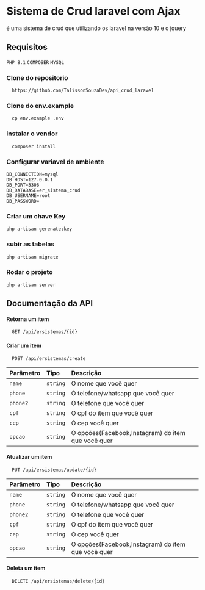 # Sistema de Crud laravel com Ajax

é uma sistema de crud que utilizando os laravel na versão 10 e o jquery


## Requisitos
`PHP 8.1`
`COMPOSER`
`MYSQL`
### Clone do repositorio
```
  https://github.com/TalissonSouzaDev/api_crud_laravel
```
### Clone do env.example
```
  cp env.example .env
```

### instalar o vendor 
```
  composer install
```
### Configurar variavel de ambiente
```
DB_CONNECTION=mysql
DB_HOST=127.0.0.1
DB_PORT=3306
DB_DATABASE=er_sistema_crud
DB_USERNAME=root
DB_PASSWORD=
```

### Criar um chave Key
```
php artisan gerenate:key
```

### subir as tabelas
```
php artisan migrate
```
### Rodar o projeto
```
php artisan server
```

## Documentação da API

#### Retorna um item

```http
  GET /api/ersistemas/{id}
```

#### Criar um item

```http
  POST /api/ersistemas/create
```

| Parâmetro   | Tipo       | Descrição                                   |
| :---------- | :--------- | :------------------------------------------ |
| `name`      | `string` |  O nome  que você quer |
| `phone`      | `string` | O telefone/whatsapp que você quer |
| `phone2`      | `string` | O telefone  que você quer |
| `cpf`      | `string` |  O cpf do item que você quer |
| `cep`      | `string` |  O cep você quer |
| `opcao`      | `string` | O opções(Facebook,Instagram) do item que você quer |

#### Atualizar um item

```http
  PUT /api/ersistemas/update/{id}
```

| Parâmetro   | Tipo       | Descrição                                   |
| :---------- | :--------- | :------------------------------------------ |
| `name`      | `string` |  O nome  que você quer |
| `phone`      | `string` | O telefone/whatsapp que você quer |
| `phone2`      | `string` | O telefone  que você quer |
| `cpf`      | `string` |  O cpf do item que você quer |
| `cep`      | `string` |  O cep você quer |
| `opcao`      | `string` | O opções(Facebook,Instagram) do item que você quer |

#### Deleta um item

```http
  DELETE /api/ersistemas/delete/{id}
```


